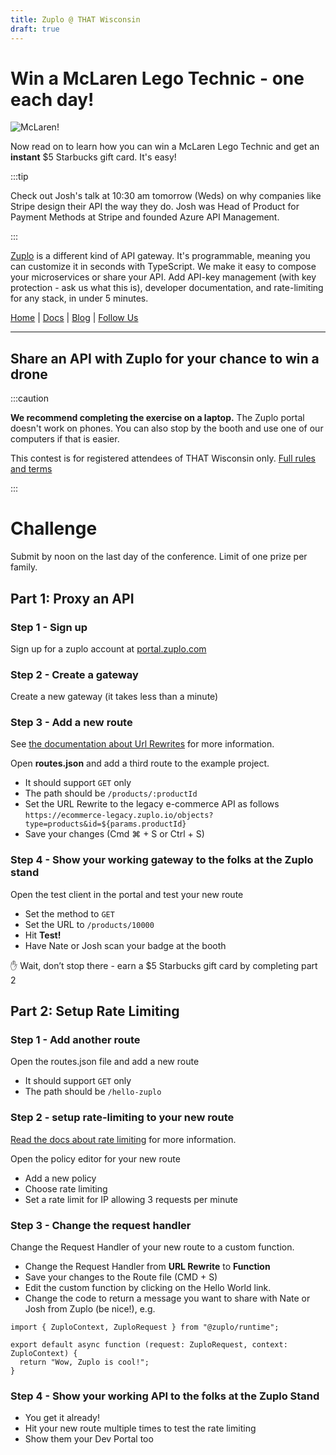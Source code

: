 ```yaml
---
title: Zuplo @ THAT Wisconsin
draft: true
---
```


# Win a McLaren Lego Technic - one each day!

![McLaren!](./mclaren.png)

Now read on to learn how you can win a McLaren Lego Technic and get an **instant** $5 Starbucks gift card. It's easy!

:::tip

Check out Josh's talk at 10:30 am tomorrow (Weds) on why companies like Stripe design their API the way they do. Josh was Head of Product for Payment Methods at Stripe and founded Azure API Management.

:::

[Zuplo](https://zuplo.com) is a different kind of API gateway. It's programmable, meaning you can customize it in seconds with TypeScript. We make it easy to compose your microservices or share your API. Add API-key management (with key protection - ask us what this is), developer documentation, and rate-limiting for any stack, in under 5 minutes.

[Home](https://zuplo.com) | [Docs](/docs) | [Blog](/blog) | [Follow Us](https://twitter.com/zuplo)

---

## Share an API with Zuplo for your chance to win a drone

:::caution

**We recommend completing the exercise on a laptop.** The Zuplo portal doesn't work on phones. You can also stop by the booth and use one of our computers if that is easier.

This contest is for registered attendees of THAT Wisconsin only.
[Full rules and terms](./drone-prize-terms.md)

:::

# Challenge

Submit by noon on the last day of the conference. Limit of one prize per family.

## Part 1: Proxy an API

### Step 1 - Sign up

Sign up for a zuplo account at [portal.zuplo.com](https://portal.zuplo.com)

### Step 2 - Create a gateway

Create a new gateway (it takes less than a minute)

### Step 3 - Add a new route

See [the documentation about Url Rewrites](../handlers/url-rewrite.md) for more information.

Open **routes.json** and add a third route to the example project.

- It should support `GET` only
- The path should be `/products/:productId`
- Set the URL Rewrite to the legacy e-commerce API as follows
  `https://ecommerce-legacy.zuplo.io/objects?type=products&id=${params.productId}`
- Save your changes (Cmd ⌘ + S or Ctrl + S)

### Step 4 - Show your working gateway to the folks at the Zuplo stand

Open the test client <ApiTestConsoleTabIcon /> in the portal and test your new route

- Set the method to `GET`
- Set the URL to `/products/10000`
- Hit **Test!**
- Have Nate or Josh scan your badge at the booth

<p style={{fontSize:"20pt", fontWeight:600}}>✋ Wait, don’t stop there - earn a $5 Starbucks gift card by completing part 2</p>

## Part 2: Setup Rate Limiting

### Step 1 - Add another route

Open the routes.json file and add a new route

- It should support `GET` only
- The path should be `/hello-zuplo`

### Step 2 - setup rate-limiting to your new route

[Read the docs about rate limiting](../policies/rate-limit-inbound.md) for more information.

Open the policy editor for your new route

- Add a new policy
- Choose rate limiting
- Set a rate limit for IP allowing 3 requests per minute

### Step 3 - Change the request handler

Change the Request Handler of your new route to a custom function.

- Change the Request Handler from **URL Rewrite** to **Function**
- Save your changes to the Route file (CMD + S)
- Edit the custom function by clicking on the Hello World link.
- Change the code to return a message you want to share with Nate or Josh from Zuplo (be nice!), e.g.

```tsx
import { ZuploContext, ZuploRequest } from "@zuplo/runtime";

export default async function (request: ZuploRequest, context: ZuploContext) {
  return "Wow, Zuplo is cool!";
}
```

### Step 4 - Show your working API to the folks at the Zuplo Stand

- You get it already!
- Hit your new route multiple times to test the rate limiting
- Show them your Dev Portal too
